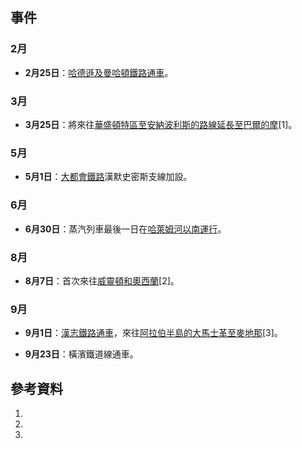 ## 事件

### 2月

  - **2月25日**：[哈德遜及曼哈頓鐵路通車](../Page/紐新航港局過哈德遜河捷運.md "wikilink")。

### 3月

  - **3月25日**：將來往[華盛頓特區至](https://zh.wikipedia.org/wiki/華盛頓特區 "wikilink")[安納波利斯的路線延長至](https://zh.wikipedia.org/wiki/安納波利斯 "wikilink")[巴爾的摩](../Page/巴爾的摩.md "wikilink")\[1\]。

### 5月

  - **5月1日**：[大都會鐵路](../Page/大都會鐵路.md "wikilink")漢默史密斯支線加設。

### 6月

  - **6月30日**：蒸汽列車最後一日在[哈萊姆河以南運行](https://zh.wikipedia.org/wiki/哈萊姆河 "wikilink")。

### 8月

  - **8月7日**：首次來往[威靈頓和](https://zh.wikipedia.org/wiki/威靈頓 "wikilink")[奧西蘭](../Page/奧克蘭_\(紐西蘭\).md "wikilink")\[2\]。

### 9月

  - **9月1日**：[漢志鐵路通車](https://zh.wikipedia.org/wiki/漢志鐵路 "wikilink")，來往[阿拉伯半島的](https://zh.wikipedia.org/wiki/阿拉伯半島 "wikilink")[大馬士革至](https://zh.wikipedia.org/wiki/大馬士革 "wikilink")[麥地那](https://zh.wikipedia.org/wiki/麥地那 "wikilink")\[3\]。

  - **9月23日**：橫濱鐵道線通車。

## 參考資料

1.
2.
3.
